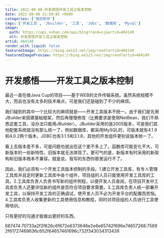 ```yaml
---
title: 2022-08-08-开发感悟开发工具之版本控制
date: 2022-08-08 21:59:05 +0800
categories: ['我的软件']
tags: ['开发工具', 'Jbuilder', '工具', 'Jdbc', '数据库', 'Mysql']
image:
  path: https://api.vvhan.com/api/bing?rand=sj&artid=404149
  alt: 开发感悟开发工具之版本控制
artid: 404149
render_with_liquid: false
featuredImage: https://bing.ee123.net/img/rand?artid=404149
featuredImagePreview: https://bing.ee123.net/img/rand?artid=404149
---
```


# 开发感悟——开发工具之版本控制

最近一直在做Java Cup的项目——基于WEB的文件传输系统。虽然系统规模不大，而且也没有太多的技术难点，可是我们还是碰到了不少的麻烦。
  
我们碰到的其中一个比较大的麻烦就是——开发工具版本不统一。由于我们是先用JBuilder来搭建基础框架，然后再慢慢修改（比赛要求是使用NetBean，我们不熟悉这套工具，没办法只能用JBuilder）。JBuilder采用的是2005版本，可是我们其他配套系统就没有那么统一了，例如数据库，都采用MySQL的，可版本就有4.1.9和4.0.2两个版本，JDBC也有3.1.5和3.1.8，其他的开发组件更别说版本统一了。
  
看上去版本差不多，可是问题也就出在这个差不多上了。函数库可能变化不大，可新版本的一些新特性，旧版本就无法体现了。更可气的是，新版本有时采用的新架构和旧版本根本不兼容。就是说，我写的东西你那里运行不了。
  
因此，我们必须有一个开发工具版本控制的手段。1.建立开发工具库，有专人管理工具库并且定时更新工具库中各个组件，项目组的人员只能使用开发工具库的工具。2.工具库负责人负责书写新的组件例程，以便开发人员查阅，在项目开发中工具库负责人还要评估新的组件是否符合项目要求需要。3.工具库负责人统一部署开发工具，以保持开发工具的正确调试，使开发人员不必为开发平台的配置而苦恼。4.工具库负责人收集更新的工具使用信息和教程，同时对项目组的人员进行工具使用培训。

只有更好的沟通才能做出更好的东西。

687474:70733a2f2f626c6f672e6373646e2e6e65742f696e74657268:75692f61727469636c652f64657461696c732f343034313439